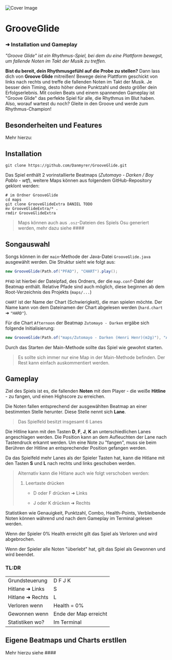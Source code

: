 ![Cover Image](https://repository-images.githubusercontent.com/604114394/e46212af-96d7-4ffe-a10b-da10ab3c5c12)

# GrooveGlide

### ➜ Installation und Gameplay

*"Groove Glide" ist ein Rhythmus-Spiel, bei dem du eine Plattform bewegst, um fallende Noten im Takt der Musik zu treffen.*

**Bist du bereit, dein Rhythmusgefühl auf die Probe zu stellen?** Dann lass dich von **Groove Glide** mitreißen! Bewege deine Plattform geschickt von links nach rechts und treffe die fallenden Noten im Takt der Musik. Je besser dein Timing, desto höher deine Punktzahl und desto größer dein Erfolgserlebnis. Mit coolen Beats und einem spannenden Gameplay ist "Groove Glide" das perfekte Spiel für alle, die Rhythmus im Blut haben. Also, worauf wartest du noch? Gleite in den Groove und werde zum Rhythmus-Champion!

## Besonderheiten und Features

Mehr hierzu: 

## Installation

```shell
git clone https://github.com/Danmyrer/GrooveGlide.git
```

Das Spiel enthält 2 vorinstallierte Beatmaps (*Zutomayo - Darken / Boy Pablo - wtf*), weitere Maps können aus folgendem GitHub-Repository geklont werden:

```shell
# im Ordner GrooveGlide
cd maps
git clone GrooveGlideExtra DANIEL TODO
mv GrooveGlideExtra/* .
rmdir GrooveGlideExtra
```

> Maps können auch aus `.osz`-Dateien des Spiels Osu generiert werden, mehr dazu siehe ####

## Songauswahl

Songs können in der `main`-Methode der Java-Datei `GrooveGlide.java` ausgewählt werden. Die Struktur sieht wie folgt aus:

```java
new GrooveGlide(Path.of("PFAD"), "CHART").play();
```

`PFAD` ist hierbei der Dateipfad, des Ordners, der die `map.conf`-Datei der Beatmap enthält. Relative Pfade sind auch möglich, diese beginnen ab dem Root-Verzeichnis des Projekts (`maps/...`)

`CHART` ist der Name der Chart (Schwierigkeit), die man spielen möchte. Der Name kann von dem Dateinamen der Chart abgelesen werden (`hard.chart` ➜ `"HARD"`).

Für die Chart `Afternoon` der Beatmap `Zutomayo - Darken` ergäbe sich folgende Initialisierung:

```java
new GrooveGlide(Path.of("maps/Zutomayo - Darken (Henri Henr)(m2g)"), "AFTERNOON").play();
```

Durch das Starten der Main-Methode sollte das Spiel wie gewohnt starten.

> Es sollte sich immer nur eine Map in der Main-Methode befinden. Der Rest kann einfach auskommentiert werden. 

## Gameplay

Ziel des Spiels ist es, die fallenden **Noten** mit dem Player - die weiße **Hitline** - zu fangen, und einen Highscore zu erreichen.

Die Noten fallen entsprechend der ausgewählten Beatmap an einer bestimmten Stelle herunter. Diese Stelle nennt sich **Lane**.

> Das Spielfeld besitzt insgesamt 6 Lanes

Die Hitline kann mit den Tasten **D**, **F**, **J**, **K** an unterschiedlichen Lanes angeschlagen werden. Die Position kann an dem Aufleuchten der Lane nach Tastendruck erkannt werden. Um eine Note zu "fangen", muss sie beim Berühren der Hitline an entsprechender Position gefangen werden.

Da das Spielfeld mehr Lanes als der Spieler Tasten hat, kann die Hitlane mit den Tasten **S** und **L** nach rechts und links geschoben werden.

> Alternativ kann die Hitlane auch wie folgt verschoben werden:
> 
> 1. Leertaste drücken
>    
>    - D oder F drücken ➜ Links
>    
>    - J oder K drücken ➜ Rechts

Statistiken wie Genauigkeit, Punktzahl, Combo, Health-Points, Verbleibende Noten können während und nach dem Gameplay im Terminal gelesen werden.

Wenn der Spieler 0% Health erreicht gilt das Spiel als Verloren und wird abgebrochen.

Wenn der Spieler alle Noten "überlebt" hat, gilt das Spiel als Gewonnen und wird beendet.

### TL:DR

|                  |                       |
| ---------------- | --------------------- |
| Grundsteuerung   | D F J K               |
| Hitlane ➜ Links  | S                     |
| Hitlane ➜ Rechts | L                     |
| Verloren wenn    | Health = 0%           |
| Gewonnen wenn    | Ende der Map erreicht |
| Statistiken wo?  | Im Terminal           |

## Eigene Beatmaps und Charts erstllen

Mehr hierzu siehe ####
